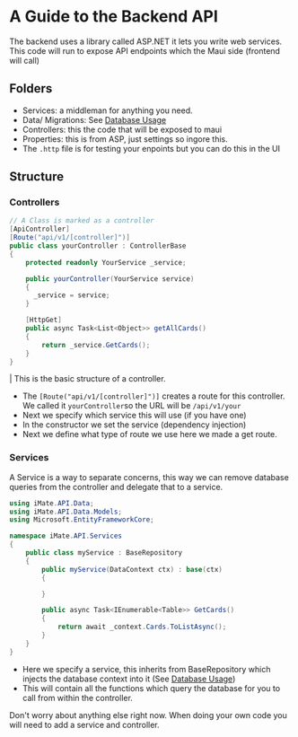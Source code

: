 # A Guide to the Backend API
The backend uses a library called ASP.NET it lets you write web services. This code will run to expose API endpoints which the Maui side (frontend will call)

## Folders
- Services: a middleman for anything you need.
- Data/ Migrations: See [Database Usage](DatabaseUsage.md)
- Controllers: this the code that will be exposed to maui
- Properties: this is from ASP, just settings so ingore this.
- The `.http` file is for testing your enpoints but you can do this in the UI

## Structure 
### Controllers
```cs
// A Class is marked as a controller
[ApiController]
[Route("api/v1/[controller]")]
public class yourController : ControllerBase
{
    protected readonly YourService _service;

    public yourController(YourService service)
    {
      _service = service;
    }

    [HttpGet]
    public async Task<List<Object>> getAllCards()
    {
        return _service.GetCards();
    }
}
```
| This is the basic structure of a controller.
- The `[Route("api/v1/[controller]")]` creates a route for this controller. We called it `yourController`so the URL will be `/api/v1/your`
- Next we specify which service this will use (if you have one)
- In the constructor we set the service (dependency injection)
- Next we define what type of route we use here we made a get route.

### Services
A Service is a way to separate concerns, this way we can remove database queries from the controller and delegate that to a service. 
```cs
using iMate.API.Data;
using iMate.API.Data.Models;
using Microsoft.EntityFrameworkCore;

namespace iMate.API.Services
{
    public class myService : BaseRepository
    {
        public myService(DataContext ctx) : base(ctx)
        {

        }

        public async Task<IEnumerable<Table>> GetCards()
        {
            return await _context.Cards.ToListAsync();
        }
    }
}
```
- Here we specify a service, this inherits from BaseRepository which injects the database context into it (See [Database Usage](DatabaseUsage.md))
- This will contain all the functions which query the database for you to call from within the controller.

Don't worry about anything else right now. When doing your own code you will need to add a service and controller.
  
